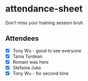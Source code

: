 # attendance-sheet
Don't miss your training session bruh

## Attendees
-   [x] Tony Wu - good to see everyone
- [X] Tania Turdean
- [x] Romain was here 
- [x] Stefania Juks
- [X] Tony Wu - for second time
